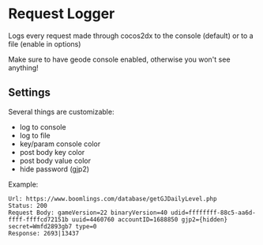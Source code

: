 # Request Logger

Logs every request made through cocos2dx to the console (default) or to a file (enable in options)

Make sure to have geode console enabled, otherwise you won't see anything!

## Settings

Several things are customizable:
- log to console
- log to file
- key/param console color
- post body key color
- post body value color
- hide password (gjp2)

Example:
```
Url: https://www.boomlings.com/database/getGJDailyLevel.php
Status: 200
Request Body: gameVersion=22 binaryVersion=40 udid=ffffffff-88c5-aa6d-ffff-ffffcd72151b uuid=4460760 accountID=1688850 gjp2={hidden} secret=Wmfd2893gb7 type=0
Response: 2693|13437
```